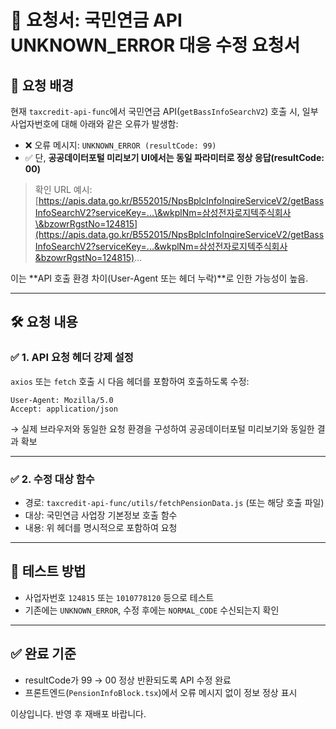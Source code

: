 # 🎯 요청서: 국민연금 API UNKNOWN\_ERROR 대응 수정 요청서

## 📌 요청 배경

현재 `taxcredit-api-func`에서 국민연금 API(`getBassInfoSearchV2`) 호출 시, 일부 사업자번호에 대해 아래와 같은 오류가 발생함:

* ❌ 오류 메시지: `UNKNOWN_ERROR (resultCode: 99)`
* ✅ 단, **공공데이터포털 미리보기 UI에서는 동일 파라미터로 정상 응답(resultCode: 00)**

> 확인 URL 예시: [https://apis.data.go.kr/B552015/NpsBplcInfoInqireServiceV2/getBassInfoSearchV2?serviceKey=...\&wkplNm=삼성전자로지텍주식회사\&bzowrRgstNo=124815](https://apis.data.go.kr/B552015/NpsBplcInfoInqireServiceV2/getBassInfoSearchV2?serviceKey=...&wkplNm=삼성전자로지텍주식회사&bzowrRgstNo=124815)...

이는 \*\*API 호출 환경 차이(User-Agent 또는 헤더 누락)\*\*로 인한 가능성이 높음.

---

## 🛠️ 요청 내용

### ✅ 1. API 요청 헤더 강제 설정

`axios` 또는 `fetch` 호출 시 다음 헤더를 포함하여 호출하도록 수정:

```http
User-Agent: Mozilla/5.0
Accept: application/json
```

→ 실제 브라우저와 동일한 요청 환경을 구성하여 공공데이터포털 미리보기와 동일한 결과 확보

---

### ✅ 2. 수정 대상 함수

* 경로: `taxcredit-api-func/utils/fetchPensionData.js` (또는 해당 호출 파일)
* 대상: 국민연금 사업장 기본정보 호출 함수
* 내용: 위 헤더를 명시적으로 포함하여 요청

---

## 🧪 테스트 방법

* 사업자번호 `124815` 또는 `1010778120` 등으로 테스트
* 기존에는 `UNKNOWN_ERROR`, 수정 후에는 `NORMAL_CODE` 수신되는지 확인

---

## ✅ 완료 기준

* resultCode가 99 → 00 정상 반환되도록 API 수정 완료
* 프론트엔드(`PensionInfoBlock.tsx`)에서 오류 메시지 없이 정보 정상 표시

이상입니다. 반영 후 재배포 바랍니다.
